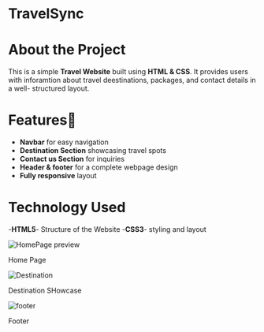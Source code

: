 # TravelSync

# About the Project
This is a simple **Travel Website** built using **HTML & CSS**. It provides users with inforamtion about travel deestinations, packages, and contact details in a well- structured layout.

# Features🌟
- **Navbar** for easy navigation
- **Destination Section** showcasing travel spots
- **Contact us Section** for inquiries
- **Header & footer** for a complete webpage design
- **Fully responsive** layout

# Technology Used
-**HTML5**- Structure of the Website
-**CSS3**- styling and layout

![HomePage preview](https://github.com/user-attachments/assets/e83de6a5-c763-44b3-893e-e9f295a2a70c)

Home Page

![Destination](https://github.com/user-attachments/assets/359c5fa4-8558-4ddb-85ff-06369816c617)

Destination SHowcase

![footer](https://github.com/user-attachments/assets/e004b020-a259-4775-84ed-3d62444217a4)

Footer 
